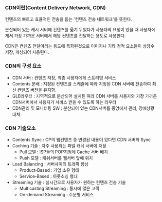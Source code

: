 ### CDN이란(Content Delivery Network, CDN)
컨텐츠의 빠르고 효율적인 전송을 돕는 '컨텐츠 전송 네트워크'를 뜻한다.

분산되어 있는 캐시 서버에 컨텐츠를 옮겨 두었다가 사용자의 요청이 있을 때 사용자에게서 가장 가까운 서버에서 해당 컨텐츠를 전달하는 용도로 사용한다.

CDN은 컨텐츠 전달이라는 용도에 특화된것으로 이미지나 기타 정적 요소들이 상당수 저장, 캐싱되어 사용된다.

### CDN의 구성 요소 
- CDN 서버 : 컨텐츠 저장, 최종 사용자에게 스트리밍 서비스 
- Contents 분배 : 지정된 컨텐츠를 스케쥴에 따라 지정된 CDN 서버에 전송하여 최신 컨텐츠 버전을 유지함. 
- GLB라우터 : 지역적으로 분산되어 설치된 여러 CDN 서버를 사용자와 가장 가까운 CDN서버에서 사용자가 서비스 받을 수 있도록 하는 라우터 
- CDN관리 및 모니터링 SW : 분산되어 있는 CDN서버를 중앙에서 관리, 장애상황 대처

### CDN 기술요소 
- Contents Sync : CP의 웹컨텐츠 중 변경된 내용이 있다면 CDN 서버와 Sync
- Caching 기술 : 자주 사용되는 파일 캐쉬 서버에 저장  
  - Pull 모델 : ISP들의 POP지점에 Cache 서버 배치 
  - Push 모델 : 캐쉬서버를 웹서버 앞에 위치 
- Load Balancing : 서버사이의 트래픽 향상
  - Product-Based : 기업 소유 형태
  - Service-Based : 아웃소싱 형태 
- Streaming 기술 : 실시간으로 사용자가 원하는 컨텐츠 전송 기술
  - Multicasting Streaming : 동시에 많은 고객
  - On-demand Streaming : 주문형 서비스
